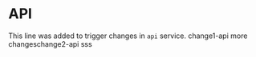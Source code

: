 # API

This line was added to trigger changes in `api` service.
change1-api
more changeschange2-api
sss